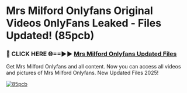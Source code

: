 # Mrs Milford Onlyfans Original Videos 0nlyFans Leaked - Files Updated! (85pcb)

<h3>🔴 CLICK HERE 🌐==►► <a href="https://tinyurl.com/ms9xzufz" rel="nofollow">Mrs Milford Onlyfans Updated Files</a></h3>

Get Mrs Milford Onlyfans and all content. Now you can access all videos and pictures of Mrs Milford Onlyfans. New Updated Files 2025!

[![85pcb](https://i.imgur.com/PQ7UWWw.gif)](https://tinyurl.com/ms9xzufz)
